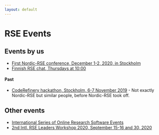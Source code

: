 ```yaml
---
layout: default
---
```


# RSE Events

## Events by us

- [First Nordic-RSE conference, December 1-2, 2020, in Stockholm](/conference/)
- [Finnish RSE chat, Thursdays at 10:00](/communities/finland/)

#### Past

- [CodeRefinery hackathon, Stockholm, 6-7 November
  2019](https://coderefinery.org/events/2019-11-06-stockholm/) - Not
  exactly Nordic-RSE but similar people, before Nordic-RSE took off.


## Other events

- [International Series of Online Research Software Events](https://sorse.github.io/)
- [2nd Intl. RSE Leaders Workshop 2020, September 15-16 and 30, 2020](https://researchsoftware.org/2020-workshop.html)
